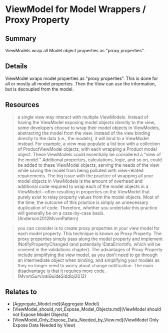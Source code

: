 # ViewModel for Model Wrappers / Proxy Property

## Summary
ViewModels wrap all Model object properties as "proxy properties".

## Details
ViewModel wraps model properties as "proxy properties". This is done for all or mostly all model properties. Then the View can use the information, but is decoupled from the model.

## Resources
> a single view may interact with multiple ViewModels. Instead of having the ViewModel exposing model objects directly to the view, some developers choose to wrap their model objects in ViewModels, abstracting the model from the view. Instead of the view binding directly to the data (i.e., the models), it will bind to a ViewModel instead.
For example, a view may populate a list box with a collection of ProductViewModel objects, with each wrapping a Product model object. These ViewModels could essentially be considered a “view of the model.” Additional properties, calculations, logic, and so on, could be added to these ViewModel objects, serving the needs of the view while saving the model from being polluted with view-related requirements.
> The big issue with the practice of wrapping all your model objects in ViewModels is the amount of overhead and additional code required to wrap each of the model objects in a ViewModel—often resulting in properties on the ViewModel that purely exist to relay property values from the model objects. Most of the time, the outcome of this practice is simply an unnecessary duplication of code. Therefore, whether you undertake this practice will generally be on a case-by-case basis. (Anderson2012MvvmPattern)

> you can consider is to create proxy properties in your view model for each model property. This technique is known as Proxy Property. The proxy properties simply pass along the model property and implement INotifyPropertyChanged (and potentially IDataErrorInfo, which will be covered in the validations chapter). The advantages of Proxy Property include simplifying the view model, as you don't need to go through an intermediate object when binding, and simplifying your models as they no longer need to worry about change notification. The main disadvantage is that it requires more code. (MvvmSurvivalGuideSiddiqi2012)


## Relates to

* [Aggregate_Model.md](Aggregate Model)
* [ViewModel_should_not_Expose_Model_Objects.md](ViewModel should not Expose Model Objects)
* [ViewModel_Only_Expose_Data_Needed_by_View.md](ViewModel Only Expose Data Needed by View)
